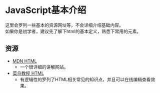 # JavaScript基本介绍
这里会罗列一些基本的资源网址等，不会详细介绍基础内容。  
如果你是初学者，建议先了解下html的基本定义，熟悉下常用的元素。
## 资源
- [MDN HTML](https://developer.mozilla.org/zh-CN/docs/Web/HTML)
    - 一个很详细的讲解网站。
- [菜鸟教程 HTML](https://www.runoob.com/html/html-tutorial.html)
    - 有逻辑性的罗列了HTML相关常见的知识点，并且可以在线编辑查看效果。